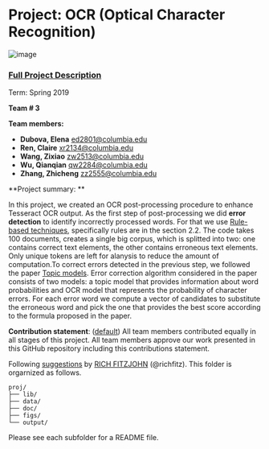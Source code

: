 # Project: OCR (Optical Character Recognition) 

![image](figs/intro.png)

### [Full Project Description](doc/project4_desc.md)

Term: Spring 2019

**Team # 3**

**Team members:**
* **Dubova, Elena** ed2801@columbia.edu
* **Ren, Claire** xr2134@columbia.edu
* **Wang, Zixiao** zw2513@columbia.edu
* **Wu, Qianqian** qw2284@columbia.edu
* **Zhang, Zhicheng** zz2555@columbia.edu

**Project summary: **

In this project, we created an OCR post-processing procedure to enhance Tesseract OCR output. As the first step of post-processing we did **error detection** to identify incorrectly processed words. For that we use [Rule-based techniques](http://webpages.ursinus.edu/akontostathis/KulpKontostathisFinal.pdf), specifically rules are in the section 2.2. The code takes 100 documents, creates a single big corpus, which is splitted into two: one contains correct text elements, the other contains erroneous text elements. Only unique tokens are left for alanysis to reduce the amount of computation.To correct errors detected in the previous step, we followed the paper [Topic models](https://ieeexplore.ieee.org/stamp/stamp.jsp?tp=&arnumber=4377099). Error correction algorithm considered in the paper consists of two models: a topic model that provides information about word probabilities and OCR model that represents the probability of character errors. For each error word we compute a vector of candidates to substitute the erroneous word and pick the one that provides the best score according to the formula proposed in the paper. 
	
**Contribution statement**: ([default](doc/a_note_on_contributions.md)) All team members contributed equally in all stages of this project. All team members approve our work presented in this GitHub repository including this contributions statement. 

Following [suggestions](http://nicercode.github.io/blog/2013-04-05-projects/) by [RICH FITZJOHN](http://nicercode.github.io/about/#Team) (@richfitz). This folder is orgarnized as follows.

```
proj/
├── lib/
├── data/
├── doc/
├── figs/
└── output/
```

Please see each subfolder for a README file.
